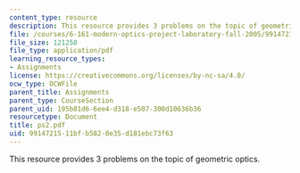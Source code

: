 ```yaml
---
content_type: resource
description: This resource provides 3 problems on the topic of geometric optics.
file: /courses/6-161-modern-optics-project-laboratory-fall-2005/9914721511bfb5820e35d181ebc73f63_ps2.pdf
file_size: 121258
file_type: application/pdf
learning_resource_types:
- Assignments
license: https://creativecommons.org/licenses/by-nc-sa/4.0/
ocw_type: OCWFile
parent_title: Assignments
parent_type: CourseSection
parent_uid: 195b81d6-6ee4-d318-e507-300d10636b36
resourcetype: Document
title: ps2.pdf
uid: 99147215-11bf-b582-0e35-d181ebc73f63
---
```

This resource provides 3 problems on the topic of geometric optics.